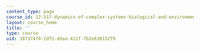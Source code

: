 ```yaml
---
content_type: page
course_id: 12-517-dynamics-of-complex-systems-biological-and-environmental-coevolution-preceding-the-cambrian-explosion-spring-2005
layout: course_home
title: ''
type: course
uid: 38737470-2df2-ddaa-411f-7b2e630152f9
---
```

